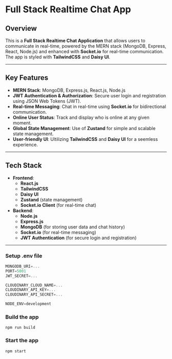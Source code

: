# Full Stack Realtime Chat App

## Overview

This is a **Full Stack Realtime Chat Application** that allows users to communicate in real-time, powered by the MERN stack (MongoDB, Express, React, Node.js) and enhanced with **Socket.io** for real-time communication. The app is styled with **TailwindCSS** and **Daisy UI**.

---

## Key Features

- **MERN Stack**: MongoDB, Express.js, React.js, Node.js
- **JWT Authentication & Authorization**: Secure user login and registration using JSON Web Tokens (JWT).
- **Real-time Messaging**: Chat in real-time using **Socket.io** for bidirectional communication.
- **Online User Status**: Track and display who is online at any given moment.
- **Global State Management**: Use of **Zustand** for simple and scalable state management.
- **User-friendly UI**: Ultilizing **TailwindCSS** and **Daisy UI** for a seemless experience.

---

## Tech Stack

- **Frontend**:
  - **React.js**
  - **TailwindCSS**
  - **Daisy UI**
  - **Zustand** (state management)
  - **Socket.io Client** (for real-time chat)
- **Backend**:
  - **Node.js**
  - **Express.js**
  - **MongoDB** (for storing user data and chat history)
  - **Socket.io** (for real-time messaging)
  - **JWT Authentication** (for secure login and registration)

---

### Setup .env file

```js
MONGODB_URI=...
PORT=5001
JWT_SECRET=...

CLOUDINARY_CLOUD_NAME=...
CLOUDINARY_API_KEY=...
CLOUDINARY_API_SECRET=...

NODE_ENV=development
```

### Build the app

```shell
npm run build
```

### Start the app

```shell
npm start
```
